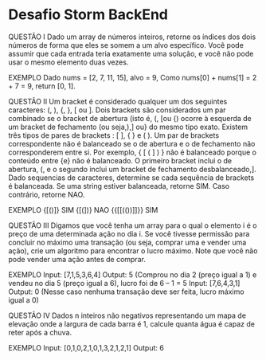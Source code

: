 # Desafio Storm BackEnd

QUESTÃO I
Dado um array de números inteiros, retorne os índices dos
dois números de forma que eles se somem a um alvo
específico.
Você pode assumir que cada entrada teria exatamente uma
solução, e você não pode usar o mesmo elemento duas
vezes.

EXEMPLO
Dado nums = [2, 7, 11, 15], alvo = 9,
Como nums[0] + nums[1] = 2 + 7 = 9,
return [0, 1].



QUESTÃO II
Um bracket é considerado qualquer um dos seguintes caracteres: (, ), {, }, [ ou ].
Dois brackets são considerados um par combinado se o bracket de abertura (isto
é, (, [ou {) ocorre à esquerda de um bracket de fechamento (ou seja,),] ou} do
mesmo tipo exato. Existem três tipos de pares de brackets : [ ], { } e ( ).
Um par de brackets correspondente não é balanceado se o de abertura e o de
fechamento não corresponderem entre si. Por exemplo, { [ ( ] ) } não é balanceado
porque o conteúdo entre {e} não é balanceado. O primeiro bracket inclui o de
abertura, (, e o segundo inclui um bracket de fechamento desbalanceado,].
Dado sequencias de caracteres, determine se cada sequência de brackets é
balanceada. Se uma string estiver balanceada, retorne SIM. Caso contrário, retorne
NAO.

EXEMPLO
{[()]} SIM
{[(])} NAO
{{[[(())]]}} SIM




QUESTÃO III
Digamos que você tenha um array para o qual o elemento i
é o preço de uma determinada ação no dia i.
Se você tivesse permissão para concluir no máximo uma
transação (ou seja, comprar uma e vender uma ação), crie
um algoritmo para encontrar o lucro máximo.
Note que você não pode vender uma ação antes de
comprar.

EXEMPLO
Input: [7,1,5,3,6,4]
Output: 5 (Comprou no dia 2 (preço
igual a 1) e vendeu no dia 5 (preço
igual a 6), lucro foi de 6 – 1 = 5
Input: [7,6,4,3,1]
Output: 0 (Nesse caso nenhuma
transação deve ser feita, lucro máximo
igual a 0)





QUESTÃO IV
Dados n inteiros não negativos representando um mapa de
elevação onde a largura de cada barra é 1, calcule quanta
água é capaz de reter após a chuva.

EXEMPLO
Input: [0,1,0,2,1,0,1,3,2,1,2,1]
Output: 6
